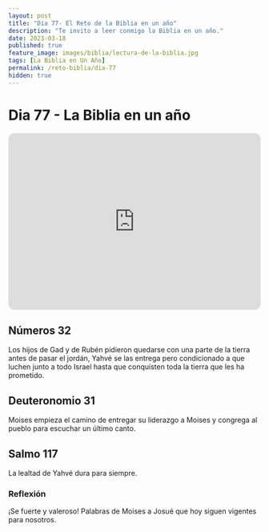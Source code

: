 ```yaml
---
layout: post
title: "Dia 77- El Reto de la Biblia en un año"
description: "Te invito a leer conmigo la Biblia en un año."
date: 2023-03-18
published: true
feature_image: images/biblia/lectura-de-la-biblia.jpg
tags: [La Biblia en Un Año]
permalink: /reto-biblia/dia-77
hidden: true
---
```


# Dia 77 - La Biblia en un año
<iframe style="border-radius:12px" src="https://open.spotify.com/embed/episode/3ssQdwwvkyrh70J2e5JJoq?utm_source=generator" width="100%" height="352" frameBorder="0" allowfullscreen="" allow="autoplay; clipboard-write; encrypted-media; fullscreen; picture-in-picture" loading="lazy"></iframe>

## Números 32
Los hijos de Gad y de Rubén pidieron quedarse con una parte de la tierra antes de pasar el jordán, Yahvé se las entrega pero condicionado a que luchen junto a todo Israel hasta que conquisten toda la tierra que les ha prometido.

## Deuteronomio 31
Moises empieza el camino de entregar su liderazgo a Moises y congrega al pueblo para escuchar un último canto.

## Salmo 117
La lealtad de Yahvé dura para siempre.

### Reflexión
¡Se fuerte y valeroso! Palabras de Moises a Josué que hoy siguen vigentes para nosotros.







